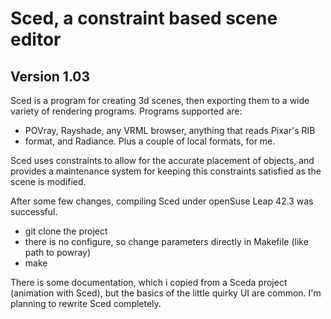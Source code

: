 Sced, a constraint based scene editor
=====================================
Version 1.03
------------

Sced is a program for creating 3d scenes, then exporting them to a wide variety of rendering programs. Programs supported are:
* POVray, Rayshade, any VRML browser, anything that reads Pixar's RIB
* format, and Radiance. Plus a couple of local formats, for me.

Sced uses constraints to allow for the accurate placement of objects, and provides a maintenance system for keeping this constraints satisfied as the scene is modified.

After some few changes, compiling Sced under openSuse Leap 42.3 was successful.
* git clone the project
* there is no configure, so change parameters directly in Makefile (like path to powray)
* make

There is some documentation, which i copied from a Sceda project (animation with Sced), but the basics of the little quirky UI are common. I'm planning to rewrite Sced completely.
